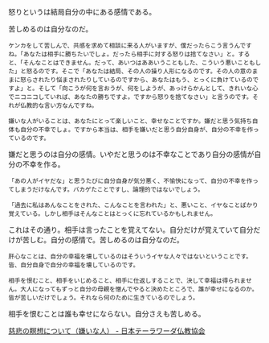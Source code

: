怒りというは結局自分の中にある感情である。

苦しめるのは自分なのだ。

```
ケンカをして苦しんで、共感を求めて相談に来る人がいますが、僕だったらこう言うんですね。「あなたは相手に勝ちたいでしょ。だったら相手に対する怒りは捨てなさい」と。すると、「そんなことはできません。だって、あいつはああいうこともした、こういう悪いこともした」と怒るのです。そこで「あなたは結局、その人の操り人形になるのです。その人の意のままに怒らされたり悩まされたりしているのですから、あなたはもう、とっくに負けているのですよ」と。そして「向こうが何を言おうが、何をしようが、あっけらかんとして、きれいな心でニコニコしていれば、あなたの勝ちですよ。ですから怒りを捨てなさい」と言うのです。それが仏教的な言い方なんですね。
```

```
嫌いな人がいることは、あなたにとって楽しいこと、幸せなことですか。嫌だと思う気持ち自体も自分の不幸でしょ。ですから本当は、相手を嫌いだと思う自分自身が、自分の不幸を作っているのです。
```

嫌だと思うのは自分の感情。いやだと思うのは不幸なことであり自分の感情が自分の不幸を作る。

```
「あの人がイヤだな」と思うたびに自分自身が気分悪く、不愉快になって、自分の不幸を作ってしまうだけなんです。バカゲたことですし、論理的ではないでしょう。
```

```
「過去に私はあんなことをされた、こんなことを言われた」と、悪いこと、イヤなことばかり覚えている。しかし相手はそんなことはとっくに忘れているかもしれません。
```

これはその通り。相手は言ったことを覚えてない。自分だけが覚えていて自分だけが苦しむ。自分の感情で。苦しめるのは自分なのだ。

```
肝心なことは、自分の幸福を壊しているのはそういうイヤな人々ではないということです。皆、自分自身で自分の幸福を壊しているのです。
```

```
相手を恨むこと、相手をいじめること、相手に仕返しすることで、決して幸福は得られません。大人になってもずっと自分の母親を憎んでやると決めたところで、誰が幸せになるのか。皆が苦しいだけでしょう。それなら何のために生きているのでしょう。
```

相手を恨むことは誰も幸せにならない。自分さえも苦しめる。


[慈悲の瞑想について（嫌いな人） - 日本テーラワーダ仏教協会](https://j-theravada.com/dhamma/q&a/gimon53/)